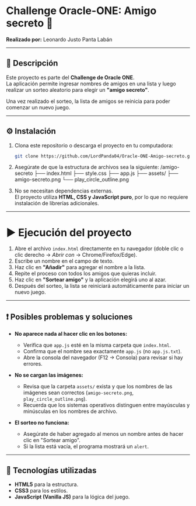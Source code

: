 # Challenge Oracle-ONE: Amigo secreto 🎉

**Realizado por:** Leonardo Justo Panta Labán  

---

## 📌 Descripción
Este proyecto es parte del **Challenge de Oracle ONE**.  
La aplicación permite ingresar nombres de amigos en una lista y luego realizar un sorteo aleatorio para elegir un **"amigo secreto"**.  

Una vez realizado el sorteo, la lista de amigos se reinicia para poder comenzar un nuevo juego.  

---

## ⚙️ Instalación

1. Clona este repositorio o descarga el proyecto en tu computadora:
   ```bash
   git clone https://github.com/LordPanda04/Oracle-ONE-Amigo-secreto.git

2. Asegúrate de que la estructura de archivos sea la siguiente:
    /amigo-secreto
    ├── index.html
    ├── style.css
    ├── app.js
    ├── assets/
    ├── amigo-secreto.png
    └── play_circle_outline.png


3. No se necesitan dependencias externas.  
   El proyecto utiliza **HTML, CSS y JavaScript puro**, por lo que no requiere instalación de librerías adicionales.

---

# ▶️ Ejecución del proyecto

1. Abre el archivo `index.html` directamente en tu navegador (doble clic o clic derecho → *Abrir con* → Chrome/Firefox/Edge).  
2. Escribe un nombre en el campo de texto.  
3. Haz clic en **"Añadir"** para agregar el nombre a la lista.  
4. Repite el proceso con todos los amigos que quieras incluir.  
5. Haz clic en **"Sortear amigo"** y la aplicación elegirá uno al azar.  
6. Después del sorteo, la lista se reiniciará automáticamente para iniciar un nuevo juego.  

---

## ❗ Posibles problemas y soluciones

- **No aparece nada al hacer clic en los botones:**  
  - Verifica que `app.js` esté en la misma carpeta que `index.html`.  
  - Confirma que el nombre sea exactamente `app.js` (no `app.js.txt`).  
  - Abre la consola del navegador (F12 → Consola) para revisar si hay errores.  

- **No se cargan las imágenes:**  
  - Revisa que la carpeta `assets/` exista y que los nombres de las imágenes sean correctos (`amigo-secreto.png`, `play_circle_outline.png`).  
  - Recuerda que los sistemas operativos distinguen entre mayúsculas y minúsculas en los nombres de archivo.  

- **El sorteo no funciona:**  
  - Asegúrate de haber agregado al menos un nombre antes de hacer clic en "Sortear amigo".  
  - Si la lista está vacía, el programa mostrará un `alert`.  

---

## 🚀 Tecnologías utilizadas

- **HTML5** para la estructura.  
- **CSS3** para los estilos.  
- **JavaScript (Vanilla JS)** para la lógica del juego.  
